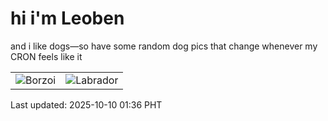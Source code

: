 # hi i'm Leoben

and i like dogs—so have some random dog pics that change whenever my CRON feels like it

|  |  |
|--------|----------|
| ![Borzoi](https://random-dog-vercel.vercel.app/api/random-borzoi?v=1760031363) | ![Labrador](https://random-dog-vercel.vercel.app/api/random-labrador?v=1760031363) |

Last updated: 2025-10-10 01:36 PHT
